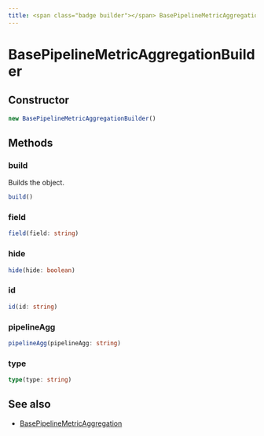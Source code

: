 ```yaml
---
title: <span class="badge builder"></span> BasePipelineMetricAggregationBuilder
---
```

# <span class="badge builder"></span> BasePipelineMetricAggregationBuilder

## Constructor

```typescript
new BasePipelineMetricAggregationBuilder()
```
## Methods

### <span class="badge object-method"></span> build

Builds the object.

```typescript
build()
```

### <span class="badge object-method"></span> field

```typescript
field(field: string)
```

### <span class="badge object-method"></span> hide

```typescript
hide(hide: boolean)
```

### <span class="badge object-method"></span> id

```typescript
id(id: string)
```

### <span class="badge object-method"></span> pipelineAgg

```typescript
pipelineAgg(pipelineAgg: string)
```

### <span class="badge object-method"></span> type

```typescript
type(type: string)
```

## See also

 * <span class="badge object-type-interface"></span> [BasePipelineMetricAggregation](./object-BasePipelineMetricAggregation.md)
